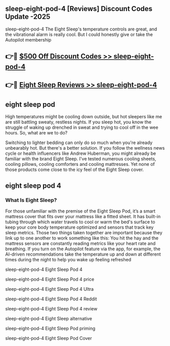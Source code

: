 ## sleep-eight-pod-4 [Reviews​] Discount Codes Update -2025

sleep-eight-pod-4 The Eight Sleep's temperature controls are great, and the vibrational alarm is really cool. But I could honestly give or take the Autopilot membership

## 👉🔴 [$500 Off Discount Codes >> sleep-eight-pod-4](http://download.freeplayer.one?title=sleep-eight-pod-4&ref=18-ES)

## 👉🔴 [Eight Sleep Reviews >> sleep-eight-pod-4](http://download.freeplayer.one?title=sleep-eight-pod-4&ref=18-ES)

## eight sleep pod

High temperatures might be cooling down outside, but hot sleepers like me are still battling sweaty, restless nights. If you sleep hot, you know the struggle of waking up drenched in sweat and trying to cool off in the wee hours. So, what are we to do?

Switching to lighter bedding can only do so much when you're already unbearably hot. But there's a better solution. If you follow the wellness news cycle or health influencers like Andrew Huberman, you might already be familiar with the brand Eight Sleep. I've tested numerous cooling sheets, cooling pillows, cooling comforters and cooling mattresses. Yet none of those products come close to the icy feel of the Eight Sleep cover.

## eight sleep pod 4

### What Is Eight Sleep?

For those unfamiliar with the premise of the Eight Sleep Pod, it’s a smart mattress cover that fits over your mattress like a fitted sheet. It has built-in tubing through which water travels to cool or warm the bed's surface to keep your core body temperature optimized and sensors that track key sleep metrics. Those two things taken together are important because they link up to one another to work something like this: You hit the hay and the mattress sensors are constantly reading metrics like your heart rate and breathing. If you turn on the Autopilot feature via the app, for example, the AI-driven recommendations take the temperature up and down at different times during the night to help you wake up feeling refreshed

sleep-eight-pod-4 Eight Sleep Pod 4

sleep-eight-pod-4 Eight Sleep Pod 4 price

sleep-eight-pod-4 Eight Sleep Pod 4 Ultra

sleep-eight-pod-4 Eight Sleep Pod 4 Reddit

sleep-eight-pod-4 Eight Sleep Pod 4 review

sleep-eight-pod-4 Eight Sleep alternative

sleep-eight-pod-4 Eight Sleep Pod priming

sleep-eight-pod-4 Eight Sleep Pod Cover
